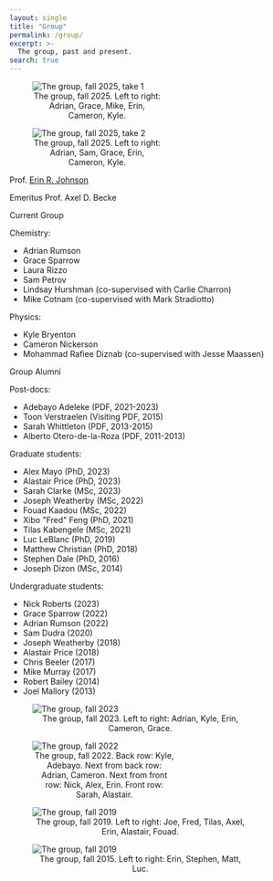```yaml
---
layout: single
title: "Group"
permalink: /group/
excerpt: >-
  The group, past and present.
search: true
---
```


<figure style="width: 45%" class="align-left">
  <img src="{{ site.url }}{{ site.baseurl }}/images/photo2025a.jpg"
alt="The group, fall 2025, take 1">
  <figcaption style="text-align: center"> The group, fall 2025. Left to
right: Adrian, Grace, Mike, Erin, Cameron, Kyle.</figcaption>
</figure>
<figure style="width: 45%" class="align-right">
<img src="{{ site.url }}{{ site.baseurl }}/images/photo2025b.jpg"
    alt="The group, fall 2025, take 2">
  <figcaption style="text-align: center"> The group, fall 2025. Left to
right: Adrian, Sam, Grace, Erin, Cameron, Kyle.</figcaption>
</figure>

Prof. [Erin R. Johnson](https://erin-r-johnson.github.io/contact/)

Emeritus Prof. Axel D. Becke

Current Group

Chemistry:
* Adrian Rumson
* Grace Sparrow
* Laura Rizzo
* Sam Petrov
* Lindsay Hurshman (co-supervised with Carlie Charron)
* Mike Cotnam (co-supervised with Mark Stradiotto)

Physics:
* Kyle Bryenton
* Cameron Nickerson
* Mohammad Rafiee Diznab (co-supervised with Jesse Maassen)

Group Alumni

Post-docs:
* Adebayo Adeleke (PDF, 2021-2023)
* Toon Verstraelen (Visiting PDF, 2015)
* Sarah Whittleton (PDF, 2013-2015)
* Alberto Otero-de-la-Roza (PDF, 2011-2013)

Graduate students:
* Alex Mayo (PhD, 2023)
* Alastair Price (PhD, 2023)
* Sarah Clarke (MSc, 2023)
* Joseph Weatherby (MSc, 2022)
* Fouad Kaadou (MSc, 2022)
* Xibo "Fred" Feng (PhD, 2021)
* Tilas Kabengele (MSc, 2021)
* Luc LeBlanc (PhD, 2019)
* Matthew Christian (PhD, 2018)
* Stephen Dale (PhD, 2016)
* Joseph Dizon (MSc, 2014)

Undergraduate students:
* Nick Roberts (2023)
* Grace Sparrow (2022)
* Adrian Rumson (2022)
* Sam Dudra (2020)
* Joseph Weatherby (2018)
* Alastair Price (2018)
* Chris Beeler (2017)
* Mike Murray (2017)
* Robert Bailey (2014)
* Joel Mallory (2013)

<figure style="width: 75%" class="align-center">
  <img src="{{ site.url }}{{ site.baseurl }}/images/group-2023.png" alt="The group, fall 2023">
  <figcaption style="text-align: center"> The group, fall 2023. Left to right: Adrian, Kyle, Erin, Cameron, Grace.</figcaption>
</figure>

<figure style="width: 50%" class="align-center">
  <img src="{{ site.url }}{{ site.baseurl }}/images/group-photo-2022.jpg" alt="The group, fall 2022">
  <figcaption style="text-align: center"> The group, fall 2022. Back row: Kyle, Adebayo. Next from back row: Adrian, Cameron. Next from front row: Nick, Alex, Erin. Front row: Sarah, Alastair.</figcaption>
</figure>

<figure style="width: 75%" class="align-center">
  <img src="{{ site.url }}{{ site.baseurl }}/images/group-fall2019.jpg" alt="The group, fall 2019">
  <figcaption style="text-align: center"> The group, fall 2019. Left to right: Joe, Fred, Tilas, Axel, Erin, Alastair, Fouad. </figcaption>
</figure>

<figure style="width: 75%" class="align-center">
  <img src="{{ site.url }}{{ site.baseurl }}/images/dal-2015.jpg" alt="The group, fall 2019">
  <figcaption style="text-align: center"> The group, fall 2015. Left to right: Erin, Stephen, Matt, Luc.</figcaption>
</figure>


